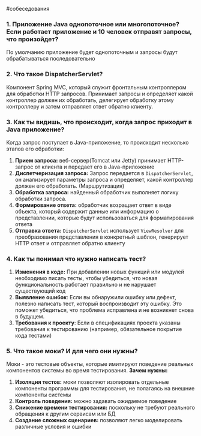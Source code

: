 #собеседования 
### 1. Приложение Java однопоточное или многопоточное? Если работает приложение и 10 человек отправят запросы, что произойдет? 
По умолчанию приложение будет однопоточным и запросы будут обрабатываться последовательно
### 2. Что такое DispatcherServlet?
Компонент Spring MVC, который служит фронтальным контроллером для обработки HTTP запросов. Принимает запросы и определяет какой контроллер должен их обработать, делегирует обработку этому контроллеру и затем отправляет ответ обратно клиенту. 
### 3. Как ты видишь, что происходит, когда запрос приходит в Java приложение?
Когда запрос поступает в Java-приложение, то происходит несколько этапов его обработки: 
1. **Прием запроса:** веб-сервер(Tomcat или Jetty) принимает HTTP-запрос от клиента и передает его в Java-приложение
2. **Диспетчеризация запроса:** Запрос передается в `DispatcherServlet`, он анализирует параметры запроса и определяет, какой контроллер должен его обработать. (Маршрутизация)
3. **Обработка запроса:** найденный обработчик выполняет логику обработки запроса. 
4. **Формирование ответа:** обработчик возращает ответ в виде объекта, который содержит данные или информацию о представлении, которые будут использоваться для форматирования ответа
5. **Отправка ответа:** `DispatcherServlet` использует `ViewResolver` для преобразования представления в конкретный шаблон, генерирует HTTP ответ и отправляет обратно клиенту
### 4. Как ты понимал что нужно написать тест?
1. **Изменения в коде:** При добавлении новых функций или модулей необходимо писать тесты, чтобы убедиться, что новая функциональность работает правильно и не нарушает существующий код
2. **Выявление ошибок**: Если вы обнаружили ошибку или дефект, полезно написать тест, который воспроизводит эту ошибку. Это поможет убедиться, что проблема исправлена и не возникнет снова в будущем.
3. **Требования к проекту**: Если в спецификациях проекта указаны требования к тестированию (например, обязательное покрытие кода тестами)
### 5. Что такое моки? И для чего они нужны?
Моки - это тестовые объекты, которые имитируют поведение реальных компонентов системы во время тестирования. 
**Зачем нужны:** 
1. **Изоляция тестов:** моки позволяют изолировать отдельные компоненты программы для тестирования, не полагаясь на внешние компоненты системы
2. **Контроль поведения:** можно задавать ожидаемое поведение
3. **Снижение времени тестирования:** поскольку не требуют реального обращения к другим сервисам или БД
4. **Создание сложных сценариев:** позволяют легко моделировать различные условия и ошибки